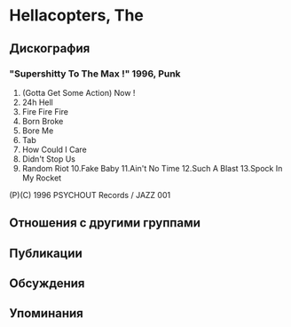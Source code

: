 # Hellacopters, The



## Дискография

### "Supershitty To The Max !" 1996, Punk

1.  (Gotta Get Some Action) Now !
2.  24h Hell
3.  Fire Fire Fire
4.  Born Broke
5.  Bore Me
6.  Tab
7.  How Could I Care
8.  Didn't Stop Us
9.  Random Riot
10.Fake Baby
11.Ain't No Time
12.Such A Blast
13.Spock In My Rocket

(P)(C) 1996 PSYCHOUT Records / JAZZ 001


## Отношения с другими группами


## Публикации


## Обсуждения


## Упоминания

